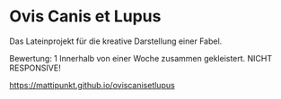 # Ovis Canis et Lupus
Das  Lateinprojekt für die kreative Darstellung einer Fabel.

Bewertung: 1
Innerhalb von einer Woche zusammen gekleistert. NICHT RESPONSIVE!

https://mattipunkt.github.io/oviscanisetlupus
